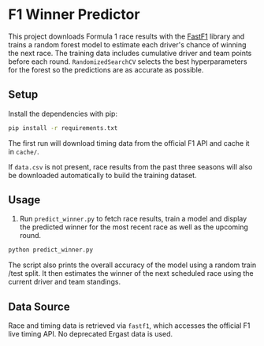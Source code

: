# F1 Winner Predictor

This project downloads Formula 1 race results with the
[FastF1](https://github.com/theOehrly/Fast-F1) library and trains a random
forest model to estimate each driver's chance of winning the next race. The
training data includes cumulative driver and team points before each round.
`RandomizedSearchCV` selects the best hyperparameters for the forest so the
predictions are as accurate as possible.

## Setup

Install the dependencies with pip:

```bash
pip install -r requirements.txt
```

The first run will download timing data from the official F1 API and cache it in
`cache/`.

If `data.csv` is not present, race results from the past three seasons will also
be downloaded automatically to build the training dataset.

## Usage

1. Run `predict_winner.py` to fetch race results, train a model and display the
   predicted winner for the most recent race as well as the upcoming round.


```bash
python predict_winner.py
```


The script also prints the overall accuracy of the model using a random train
/test split. It then estimates the winner of the next scheduled race using the
current driver and team standings.


## Data Source

Race and timing data is retrieved via `fastf1`, which accesses the official F1
live timing API. No deprecated Ergast data is used.
